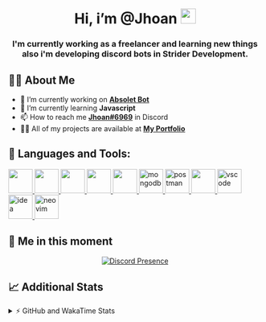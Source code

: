 <h1 align="center">Hi, i’m @Jhoan <img src="https://i.imgur.com/ILVRpZm.gif" width="30px"></h1>
<h3 align="center">I'm currently working as a freelancer and learning new things also i'm developing discord bots in Strider Development.</h3>

## 🙋‍♂️ About Me

- 🔭 I’m currently working on **[Absolet Bot](https://strider.cloud)**
- 🌱 I’m currently learning **Javascript**
- 📫 How to reach me **[Jhoan#6969](https://jhoan.monster/)** in Discord
- 👨‍💻 All of my projects are available at **[My Portfolio](https://jhoan.monster)**

## 🚀 Languages and Tools:
<p align="left"> 
    <a href="https://developer.mozilla.org/en-US/docs/Web/JavaScript" target="_blank"> <img src="https://img.icons8.com/color/48/000000/javascript.png" width="48" height="48"/> </a> 
    <a href="https://www.w3.org/html/" target="_blank"> <img src="https://img.icons8.com/color/48/000000/html-5.png" width="48" height="48"/> </a> 
    <a href="https://www.w3schools.com/css/" target="_blank"> <img src="https://img.icons8.com/color/48/000000/css3.png" width="48" height="48"/> </a> 
    <a href="https://getbootstrap.com" target="_blank"> <img src="https://img.icons8.com/color/48/000000/bootstrap.png" width="48" height="48"/> </a> 
    <a href="https://nodejs.org" target="_blank"> <img src="https://i.imgur.com/XX8lvL7.png" width="48" height="48"/> </a> 
    <a href="https://www.mongodb.com/" target="_blank"> <img src="https://i.imgur.com/nRtS3AN.png" alt="mongodb" width="48" height="48"/> </a> 
    <a href="https://postman.com" target="_blank"> <img src="https://www.vectorlogo.zone/logos/getpostman/getpostman-icon.svg" alt="postman" width="48" height="48"/> </a>   
    <a href="https://git-scm.com/" target="_blank"> <img src="https://img.icons8.com/color/48/000000/git.png" width="48" height="48"/> </a> 
    <a href="https://code.visualstudio.com" target="_blank" > <img src="https://upload.wikimedia.org/wikipedia/commons/thumb/9/9a/Visual_Studio_Code_1.35_icon.svg/2048px-Visual_Studio_Code_1.35_icon.svg.png" alt="vscode" width="48" height="48"> </a>
    <a href="https://www.jetbrains.com/es-es/idea/" target="_blank" > <img src="https://resources.jetbrains.com/storage/products/intellij-idea/img/meta/intellij-idea_logo_300x300.png" alt="idea" width="48" height="48"> </a>
    <a href="https://neovim.io" target="_blank"> <img src="https://icons.iconarchive.com/icons/papirus-team/papirus-apps/512/nvim-icon.png" alt="neovim" width="48" height="48"/> </a>
</p>
  
## 👤 Me in this moment
<p align="center">
    <a href="https://discord.com/users/852617426591154177" target="_blank" rel="nofollow">
        <img src="https://lanyard-profile-readme.vercel.app/api/852617426591154177?idleMessage=Probably%20coding%20Absolet..." alt="Discord Presence" align="center">
    </a>
</p>

## 📈 Additional Stats
<details>
    <summary>⚡ GitHub and WakaTime Stats</summary>
    <br/>

<!--START_SECTION:waka-->
![Code Time](http://img.shields.io/badge/Code%20Time-142%20hrs%2018%20mins-blue)

**🐱 My GitHub Data** 

> 🏆 435 Contributions in the Year 2022
 > 
> 📦 43.2 kB Used in GitHub's Storage 
 > 
> 💼 Opted to Hire
 > 
> 📜 4 Public Repositories 
 > 
> 🔑 12 Private Repositories  
 > 
**I'm a Night 🦉** 

```text
🌞 Morning    30 commits     █░░░░░░░░░░░░░░░░░░░░░░░░   6.8% 
🌆 Daytime    187 commits    ██████████░░░░░░░░░░░░░░░   42.4% 
🌃 Evening    190 commits    ██████████░░░░░░░░░░░░░░░   43.08% 
🌙 Night      34 commits     ██░░░░░░░░░░░░░░░░░░░░░░░   7.71%

```
📅 **I'm Most Productive on Saturday** 

```text
Monday       71 commits     ████░░░░░░░░░░░░░░░░░░░░░   16.1% 
Tuesday      58 commits     ███░░░░░░░░░░░░░░░░░░░░░░   13.15% 
Wednesday    88 commits     █████░░░░░░░░░░░░░░░░░░░░   19.95% 
Thursday     36 commits     ██░░░░░░░░░░░░░░░░░░░░░░░   8.16% 
Friday       18 commits     █░░░░░░░░░░░░░░░░░░░░░░░░   4.08% 
Saturday     109 commits    ██████░░░░░░░░░░░░░░░░░░░   24.72% 
Sunday       61 commits     ███░░░░░░░░░░░░░░░░░░░░░░   13.83%

```


📊 **This Week I Spent My Time On** 

```text
⌚︎ Time Zone: America/Bogota

💬 Programming Languages: 
JavaScript               13 hrs 54 mins      ███████████░░░░░░░░░░░░░░   43.86% 
YAML                     7 hrs 21 mins       █████░░░░░░░░░░░░░░░░░░░░   23.19% 
EJS                      6 hrs 22 mins       █████░░░░░░░░░░░░░░░░░░░░   20.1% 
HTML                     1 hr 51 mins        █░░░░░░░░░░░░░░░░░░░░░░░░   5.86% 
Text                     54 mins             ░░░░░░░░░░░░░░░░░░░░░░░░░   2.86%

🔥 Editors: 
VS Code                  31 hrs 35 mins      █████████████████████████   99.63% 
Neovim                   7 mins              ░░░░░░░░░░░░░░░░░░░░░░░░░   0.37%

🐱‍💻 Projects: 
Fium Bot                 18 hrs 50 mins      ██████████████░░░░░░░░░░░   59.41% 
Unknown Project          7 hrs 18 mins       █████░░░░░░░░░░░░░░░░░░░░   23.06% 
template                 1 hr 53 mins        █░░░░░░░░░░░░░░░░░░░░░░░░   5.94% 
Shark System             1 hr 28 mins        █░░░░░░░░░░░░░░░░░░░░░░░░   4.63% 
Token-Joiner-Discord     42 mins             ░░░░░░░░░░░░░░░░░░░░░░░░░   2.21%

💻 Operating System: 
Linux                    31 hrs 42 mins      █████████████████████████   100.0%

```

**I Mostly Code in JavaScript** 

```text
JavaScript               9 repos             ████████████████░░░░░░░░░   64.29% 
Java                     2 repos             ███░░░░░░░░░░░░░░░░░░░░░░   14.29% 
SCSS                     1 repo              █░░░░░░░░░░░░░░░░░░░░░░░░   7.14% 
TypeScript               1 repo              █░░░░░░░░░░░░░░░░░░░░░░░░   7.14% 
CSS                      1 repo              █░░░░░░░░░░░░░░░░░░░░░░░░   7.14%

```



 Last Updated on 29/05/2022 19:11:51 UTC
<!--END_SECTION:waka-->
</details>
